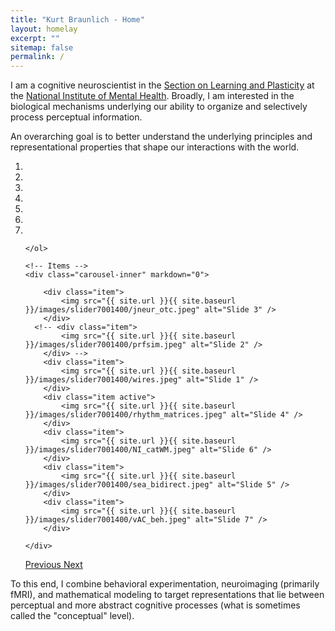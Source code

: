 ```yaml
---
title: "Kurt Braunlich - Home"
layout: homelay
excerpt: ""
sitemap: false
permalink: /
---
```


I am a cognitive neuroscientist in the [Section on Learning and Plasticity](https://www.nimh.nih.gov/research/research-conducted-at-nimh/research-areas/clinics-and-labs/lbc/slp/index.shtml) at the [National Institute of Mental Health](https://www.nimh.nih.gov/index.shtml). Broadly, I am interested in the biological mechanisms underlying our ability to organize and selectively process perceptual information.
 

An overarching goal is to better understand the underlying principles and representational properties that shape our interactions with the world.


<div markdown="0" id="carousel" class="carousel slide" data-ride="carousel" data-interval="5000" data-pause="hover" >
    <!-- Menu -->
    <ol class="carousel-indicators">
        <li data-target="#carousel" data-slide-to="0" class="active"></li>
        <li data-target="#carousel" data-slide-to="1"></li>
        <li data-target="#carousel" data-slide-to="2"></li>
        <li data-target="#carousel" data-slide-to="3"></li>
        <li data-target="#carousel" data-slide-to="4"></li>
        <li data-target="#carousel" data-slide-to="5"></li>
        <li data-target="#carousel" data-slide-to="6"></li>

    </ol>

    <!-- Items -->
    <div class="carousel-inner" markdown="0">

        <div class="item">
            <img src="{{ site.url }}{{ site.baseurl }}/images/slider7001400/jneur_otc.jpeg" alt="Slide 3" />
        </div>
      <!-- <div class="item">
            <img src="{{ site.url }}{{ site.baseurl }}/images/slider7001400/prfsim.jpeg" alt="Slide 2" />
        </div> -->
        <div class="item">
            <img src="{{ site.url }}{{ site.baseurl }}/images/slider7001400/wires.jpeg" alt="Slide 1" />
        </div>
        <div class="item active">
            <img src="{{ site.url }}{{ site.baseurl }}/images/slider7001400/rhythm_matrices.jpeg" alt="Slide 4" />
        </div>
        <div class="item">
            <img src="{{ site.url }}{{ site.baseurl }}/images/slider7001400/NI_catWM.jpeg" alt="Slide 6" />
        </div>
        <div class="item">
            <img src="{{ site.url }}{{ site.baseurl }}/images/slider7001400/sea_bidirect.jpeg" alt="Slide 5" />
        </div>
        <div class="item">
            <img src="{{ site.url }}{{ site.baseurl }}/images/slider7001400/vAC_beh.jpeg" alt="Slide 7" />
        </div>

    </div>
  <a class="left carousel-control" href="#carousel" role="button" data-slide="prev">
    <span class="glyphicon glyphicon-chevron-left" aria-hidden="true"></span>
    <span class="sr-only">Previous</span>
  </a>
  <a class="right carousel-control" href="#carousel" role="button" data-slide="next">
    <span class="glyphicon glyphicon-chevron-right" aria-hidden="true"></span>
    <span class="sr-only">Next</span>
  </a>
</div>

<!--I am particularly interested in how perceptual and executive functions interact to support the flexible categorization of objects. -->

To this end, I combine behavioral experimentation, neuroimaging (primarily fMRI), and mathematical modeling to target representations that lie between perceptual and more abstract cognitive processes (what is sometimes called the "conceptual" level). 

<!-- These representations can be thought of as a basis set of the space in which real-world objects are represented. 

Much of my work demonstrates that, in the brain, these spaces are geometrically contorted such that representations of goal-relevant object characteristics are accentuated, while representations of goal-irrelevant characteristics are less discernable. -->

